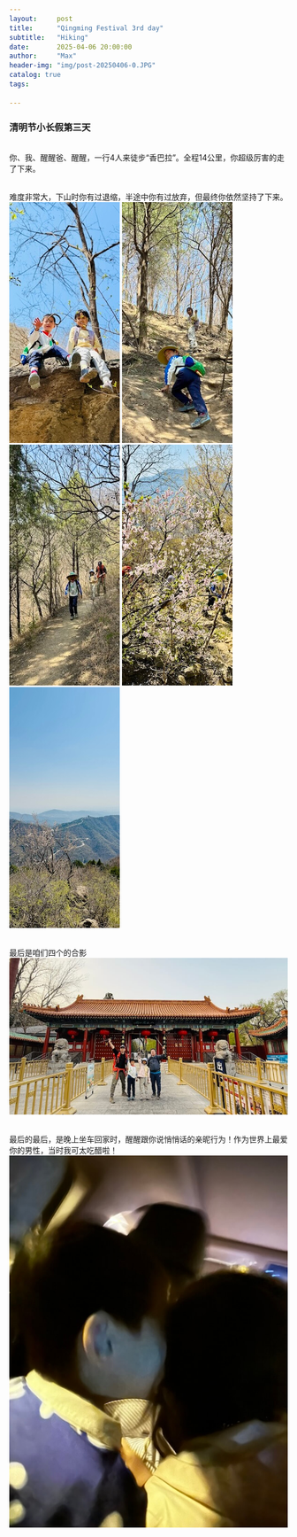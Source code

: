 ```yaml
---
layout:     post
title:      "Qingming Festival 3rd day"
subtitle:   "Hiking"
date:       2025-04-06 20:00:00
author:     "Max"
header-img: "img/post-20250406-0.JPG"
catalog: true
tags:

---
```


> 

<h3>清明节小长假第三天</h3> 
<br>你、我、醒醒爸、醒醒，一行4人来徒步“香巴拉”。全程14公里，你超级厉害的走了下来。

<br>难度非常大，下山时你有过退缩，半途中你有过放弃，但最终你依然坚持了下来。
![img](/img/post-20250406-2.JPG)
![img](/img/post-20250406-3.JPG)
![img](/img/post-20250406-4.JPG)
![img](/img/post-20250406-5.JPG)
![img](/img/post-20250406-6.JPG)

<br>最后是咱们四个的合影
![img](/img/post-20250406-7.JPG)

<br>最后的最后，是晚上坐车回家时，醒醒跟你说悄悄话的亲昵行为！作为世界上最爱你的男性，当时我可太吃醋啦！
![img](/img/post-20250406-8.JPG)
